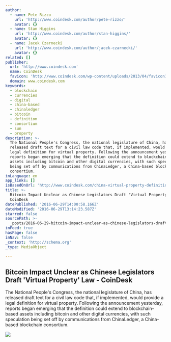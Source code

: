 ```yaml
---
author:
  - name: Pete Rizzo
    url: 'http://www.coindesk.com/author/pete-rizzo/'
    avatar: {}
  - name: Stan Higgins
    url: 'http://www.coindesk.com/author/stan-higgins/'
    avatar: {}
  - name: Jacek Czarnecki
    url: 'http://www.coindesk.com/author/jacek-czarnecki/'
    avatar: {}
related: []
publisher:
  url: 'http://www.coindesk.com'
  name: CoinDesk
  favicon: 'http://www.coindesk.com/wp-content/uploads/2013/04/favicon1.ico?b6542b'
  domain: www.coindesk.com
keywords:
  - blockchain
  - currencies
  - digital
  - china-based
  - chinaledger
  - bitcoin
  - definition
  - consortium
  - sun
  - property
description: >-
  The National People's Congress, the national legislature of China, has
  released draft text for a civil law code that, if implemented, would provide a
  legal definition for virtual property. Following the announcement yesterday,
  reports began emerging that the definition could extend to blockchain-based
  assets including bitcoin and other digital currencies, with such speculation
  being set off by communications from ChinaLedger, a China-based blockchain
  consortium.
inLanguage: en
app_links: []
isBasedOnUrl: 'http://www.coindesk.com/china-virtual-property-definition-bitcoin/'
title: >-
  Bitcoin Impact Unclear as Chinese Legislators Draft 'Virtual Property' Law -
  CoinDesk
datePublished: '2016-06-29T14:00:58.166Z'
dateModified: '2016-06-29T13:14:23.587Z'
starred: false
sourcePath: >-
  _posts/2016-06-29-bitcoin-impact-unclear-as-chinese-legislators-draft-virtual.md
inFeed: true
hasPage: false
inNav: false
_context: 'http://schema.org'
_type: MediaObject

---
```

<article style=""><h1>Bitcoin Impact Unclear as Chinese Legislators Draft 'Virtual Property' Law - CoinDesk</h1><p>The National People's Congress, the national legislature of China, has released draft text for a civil law code that, if implemented, would provide a legal definition for virtual property. Following the announcement yesterday, reports began emerging that the definition could extend to blockchain-based assets including bitcoin and other digital currencies, with such speculation being set off by communications from ChinaLedger, a China-based blockchain consortium.</p><img src="http://media.coindesk.com/2016/06/china-law-e1467125682156.jpg" /></article>